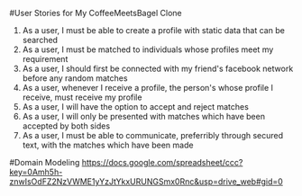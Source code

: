 #User Stories for My CoffeeMeetsBagel Clone

1. As a user, I must be able to create a profile with static data that can be searched
2. As a user, I must be matched to individuals whose profiles meet my requirement
3. As a user, I should first be connected with my friend's facebook network before any random matches
4. As a user, whenever I receive a profile, the person's whose profile I receive, must receive my profile
5. As a user, I will have the option to accept and reject matches
6. As a user, I will only be presented with matches which have been accepted by both sides
7. As a user, I must be able to communicate, preferribly through secured text, with the matches which have been made


#Domain Modeling
https://docs.google.com/spreadsheet/ccc?key=0Amh5h-znwIsOdFZ2NzVWME1yYzJtYkxURUNGSmx0Rnc&usp=drive_web#gid=0


